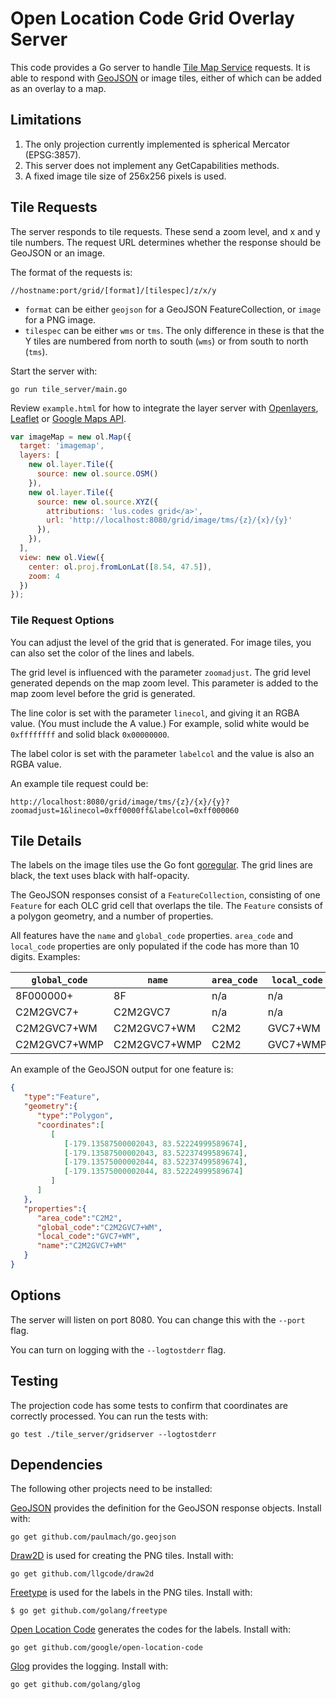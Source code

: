 # Open Location Code Grid Overlay Server

This code provides a Go server to handle
[Tile Map Service](https://en.wikipedia.org/wiki/Tile_Map_Service) requests. It
is able to respond with [GeoJSON](https://geojson.org) or image tiles, either of
which can be added as an overlay to a map.

## Limitations

1.  The only projection currently implemented is spherical Mercator (EPSG:3857).
1.  This server does not implement any GetCapabilities methods.
1.  A fixed image tile size of 256x256 pixels is used.

## Tile Requests

The server responds to tile requests. These send a zoom level, and x and y tile
numbers. The request URL determines whether the response should be GeoJSON or an
image.

The format of the requests is:

```
//hostname:port/grid/[format]/[tilespec]/z/x/y
```

*   `format` can be either `geojson` for a GeoJSON FeatureCollection, or `image`
    for a PNG image.
*   `tilespec` can be either `wms` or `tms`. The only difference in these is
    that the Y tiles are numbered from north to south (`wms`) or from south to
    north (`tms`).

Start the server with:

```
go run tile_server/main.go
```

Review `example.html` for how to integrate the layer server with
[Openlayers](https://openlayers.org/), [Leaflet](https://leafletjs.com/) or
[Google Maps API](https://developers.google.com/maps/documentation/javascript/tutorial).

```javascript
var imageMap = new ol.Map({
  target: 'imagemap',
  layers: [
    new ol.layer.Tile({
      source: new ol.source.OSM()
    }),
    new ol.layer.Tile({
      source: new ol.source.XYZ({
        attributions: 'lus.codes grid</a>',
        url: 'http://localhost:8080/grid/image/tms/{z}/{x}/{y}'
      }),
    }),
  ],
  view: new ol.View({
    center: ol.proj.fromLonLat([8.54, 47.5]),
    zoom: 4
  })
});
```

### Tile Request Options

You can adjust the level of the grid that is generated. For image tiles, you can
also set the color of the lines and labels.

The grid level is influenced with the parameter `zoomadjust`. The grid level
generated depends on the map zoom level. This parameter is added to the map zoom
level before the grid is generated.

The line color is set with the parameter `linecol`, and giving it an RGBA value.
(You must include the A value.) For example, solid white would be `0xffffffff`
and solid black `0x00000000`.

The label color is set with the parameter `labelcol` and the value is also an
RGBA value.

An example tile request could be:

```
http://localhost:8080/grid/image/tms/{z}/{x}/{y}?zoomadjust=1&linecol=0xff0000ff&labelcol=0xff000060
```

## Tile Details

The labels on the image tiles use the Go font
[goregular](https://blog.golang.org/go-fonts). The grid lines are black, the
text uses black with half-opacity.

The GeoJSON responses consist of a `FeatureCollection`, consisting of one
`Feature` for each OLC grid cell that overlaps the tile. The `Feature` consists
of a polygon geometry, and a number of properties.

All features have the `name` and `global_code` properties. `area_code` and
`local_code` properties are only populated if the code has more than 10 digits.
Examples:

`global_code` | `name`       | `area_code` | `local_code`
------------- | ------------ | ----------- | ------------
8F000000+     | 8F           | n/a         | n/a
C2M2GVC7+     | C2M2GVC7     | n/a         | n/a
C2M2GVC7+WM   | C2M2GVC7+WM  | C2M2        | GVC7+WM
C2M2GVC7+WMP  | C2M2GVC7+WMP | C2M2        | GVC7+WMP

An example of the GeoJSON output for one feature is:

```json
{
   "type":"Feature",
   "geometry":{
      "type":"Polygon",
      "coordinates":[
         [
            [-179.13587500002043, 83.52224999589674],
            [-179.13587500002043, 83.52237499589674],
            [-179.13575000002044, 83.52237499589674],
            [-179.13575000002044, 83.52224999589674]
         ]
      ]
   },
   "properties":{
      "area_code":"C2M2",
      "global_code":"C2M2GVC7+WM",
      "local_code":"GVC7+WM",
      "name":"C2M2GVC7+WM"
   }
}
```

## Options

The server will listen on port 8080. You can change this with the `--port` flag.

You can turn on logging with the `--logtostderr` flag.

## Testing

The projection code has some tests to confirm that coordinates are correctly
processed. You can run the tests with:

```
go test ./tile_server/gridserver --logtostderr
```

## Dependencies

The following other projects need to be installed:

[GeoJSON](https://github.com/paulmach/go.geojson) provides the definition for
the GeoJSON response objects. Install with:

```
go get github.com/paulmach/go.geojson
```

[Draw2D](https://github.com/llgcode/draw2d) is used for creating the PNG tiles.
Install with:

```
go get github.com/llgcode/draw2d
```

[Freetype](https://github.com/golang/freetype) is used for the labels in the PNG
tiles. Install with:

```
$ go get github.com/golang/freetype
```

[Open Location Code](https://github.com/open-location-code/) generates the codes
for the labels. Install with:

```
go get github.com/google/open-location-code
```

[Glog](https://github.com/golang/glog) provides the logging. Install with:

```
go get github.com/golang/glog
```
